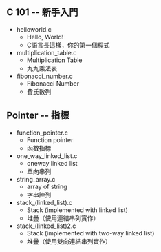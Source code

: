 ## C 101 -- 新手入門

* helloworld.c
	* Hello, World!
	* C語言長這樣，你的第一個程式
* multiplication_table.c
 	* Multiplication Table
	* 九九乘法表
* fibonacci_number.c
	* Fibonacci Number
	* 費氏數列

## Pointer -- 指標

* function_pointer.c
 	* Function pointer
 	* 函數指標
* one_way_linked_list.c
 	* oneway linked list
 	* 單向串列
* string_array.c
 	* array of string
	* 字串陣列
* stack_(linked_list).c
 	* Stack (implemented with linked list)
	* 堆疊（使用連結串列實作）
* stack_(linked_list)2.c
	* Stack (implemented with two-way linked list)
	* 堆疊（使用雙向連結串列實作）
